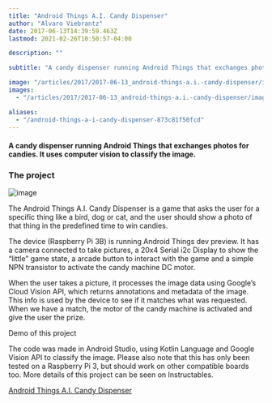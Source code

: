 ```yaml
---
title: "Android Things A.I. Candy Dispenser"
author: "Alvaro Viebrantz"
date: 2017-06-13T14:39:59.463Z
lastmod: 2021-02-26T10:50:57-04:00

description: ""

subtitle: "A candy dispenser running Android Things that exchanges photos for candies. It uses computer vision to classify the image."

image: "/articles/2017/2017-06-13_android-things-a.i.-candy-dispenser/images/1.jpeg"
images:
  - "/articles/2017/2017-06-13_android-things-a.i.-candy-dispenser/images/1.jpeg"

aliases:
  - "/android-things-a-i-candy-dispenser-873c81f50fcd"
---
```


#### A candy dispenser running Android Things that exchanges photos for candies. It uses computer vision to classify the image.

### The project

![image](/articles/2017/2017-06-13_android-things-a.i.-candy-dispenser/images/1.jpeg)

The Android Things A.I. Candy Dispenser is a game that asks the user for a specific thing like a bird, dog or cat, and the user should show a photo of that thing in the predefined time to win candies.

The device (Raspberry Pi 3B) is running Android Things dev preview. It has a camera connected to take pictures, a 20x4 Serial i2c Display to show the “little” game state, a arcade button to interact with the game and a simple NPN transistor to activate the candy machine DC motor.

When the user takes a picture, it processes the image data using Google’s Cloud Vision API, which returns annotations and metadata of the image. This info is used by the device to see if it matches what was requested. When we have a match, the motor of the candy machine is activated and give the user the prize.

Demo of this project

The code was made in Android Studio, using Kotlin Language and Google Vision API to classify the image. Please also note that this has only been tested on a Raspberry Pi 3, but should work on other compatible boards too. More details of this project can be seen on Instructables.

[Android Things A.I. Candy Dispenser](https://www.instructables.com/id/Android-Things-AI-Candy-Dispenser/)
